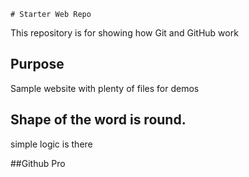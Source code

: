 	# Starter Web Repo

This repository is for showing how Git and GitHub work

## Purpose

Sample website with plenty of files for demos

## Shape of the word is round.

simple logic is there


##Github Pro